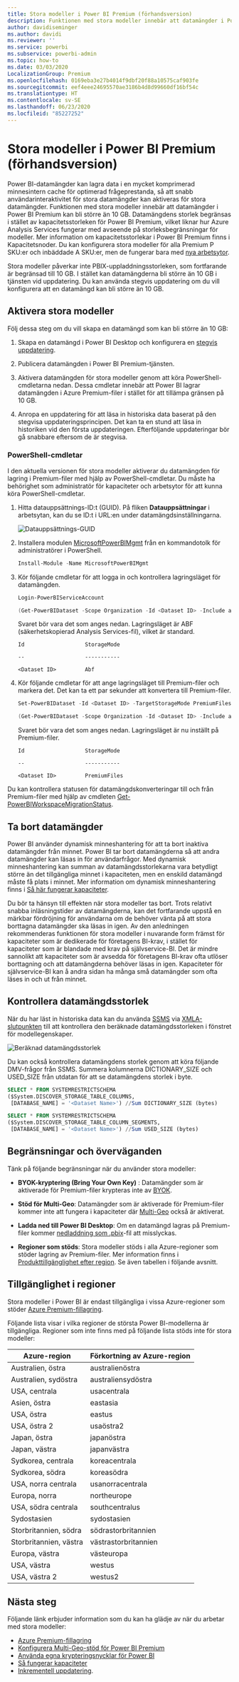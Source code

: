```yaml
---
title: Stora modeller i Power BI Premium (förhandsversion)
description: Funktionen med stora modeller innebär att datamängder i Power BI Premium kan bli större än 10 GB.
author: davidiseminger
ms.author: davidi
ms.reviewer: ''
ms.service: powerbi
ms.subservice: powerbi-admin
ms.topic: how-to
ms.date: 03/03/2020
LocalizationGroup: Premium
ms.openlocfilehash: 0169eba3e27b4014f9dbf20f88a10575caf903fe
ms.sourcegitcommit: eef4eee24695570ae3186b4d8d99660df16bf54c
ms.translationtype: HT
ms.contentlocale: sv-SE
ms.lasthandoff: 06/23/2020
ms.locfileid: "85227252"
---
```

# <a name="large-models-in-power-bi-premium-preview"></a>Stora modeller i Power BI Premium (förhandsversion)

Power BI-datamängder kan lagra data i en mycket komprimerad minnesintern cache för optimerad frågeprestanda, så att snabb användarinteraktivitet för stora datamängder kan aktiveras för stora datamängder. Funktionen med stora modeller innebär att datamängder i Power BI Premium kan bli större än 10 GB. Datamängdens storlek begränsas i stället av kapacitetsstorleken för Power BI Premium, vilket liknar hur Azure Analysis Services fungerar med avseende på storleksbegränsningar för modeller. Mer information om kapacitetsstorlekar i Power BI Premium finns i Kapacitetsnoder. Du kan konfigurera stora modeller för alla Premium P SKU:er och inbäddade A SKU:er, men de fungerar bara med [nya arbetsytor](../collaborate-share/service-create-the-new-workspaces.md).

Stora modeller påverkar inte PBIX-uppladdningsstorleken, som fortfarande är begränsad till 10 GB. I stället kan datamängderna bli större än 10 GB i tjänsten vid uppdatering. Du kan använda stegvis uppdatering om du vill konfigurera att en datamängd kan bli större än 10 GB.

## <a name="enable-large-models"></a>Aktivera stora modeller

Följ dessa steg om du vill skapa en datamängd som kan bli större än 10 GB:

1. Skapa en datamängd i Power BI Desktop och konfigurera en [stegvis uppdatering](service-premium-incremental-refresh.md).

1. Publicera datamängden i Power BI Premium-tjänsten.

1. Aktivera datamängden för stora modeller genom att köra PowerShell-cmdletarna nedan. Dessa cmdletar innebär att Power BI lagrar datamängden i Azure Premium-filer i stället för att tillämpa gränsen på 10 GB.

1. Anropa en uppdatering för att läsa in historiska data baserat på den stegvisa uppdateringsprincipen. Det kan ta en stund att läsa in historiken vid den första uppdateringen. Efterföljande uppdateringar bör gå snabbare eftersom de är stegvisa.

### <a name="powershell-cmdlets"></a>PowerShell-cmdletar

I den aktuella versionen för stora modeller aktiverar du datamängden för lagring i Premium-filer med hjälp av PowerShell-cmdletar. Du måste ha behörighet som administratör för kapaciteter och arbetsytor för att kunna köra PowerShell-cmdletar.

1. Hitta datauppsättnings-ID:t (GUID). På fliken **Datauppsättningar** i arbetsytan, kan du se ID:t i URL:en under datamängdsinställningarna.

    ![Datauppsättnings-GUID](media/service-premium-large-models/dataset-guid.png)

1. Installera modulen [MicrosoftPowerBIMgmt](/powershell/module/microsoftpowerbimgmt.data/) från en kommandotolk för administratörer i PowerShell.

    ```powershell
    Install-Module -Name MicrosoftPowerBIMgmt
    ```

1. Kör följande cmdletar för att logga in och kontrollera lagringsläget för datamängden.

    ```powershell
    Login-PowerBIServiceAccount

    (Get-PowerBIDataset -Scope Organization -Id <Dataset ID> -Include actualStorage).ActualStorage
    ```

    Svaret bör vara det som anges nedan. Lagringsläget är ABF (säkerhetskopierad Analysis Services-fil), vilket är standard.

    ```
    Id                   StorageMode

    --                   -----------

    <Dataset ID>         Abf
    ```

1. Kör följande cmdletar för att ange lagringsläget till Premium-filer och markera det. Det kan ta ett par sekunder att konvertera till Premium-filer.

    ```powershell
    Set-PowerBIDataset -Id <Dataset ID> -TargetStorageMode PremiumFiles

    (Get-PowerBIDataset -Scope Organization -Id <Dataset ID> -Include actualStorage).ActualStorage
    ```

    Svaret bör vara det som anges nedan. Lagringsläget är nu inställt på Premium-filer.

    ```
    Id                   StorageMode
    
    --                   -----------
    
    <Dataset ID>         PremiumFiles
    ```

Du kan kontrollera statusen för datamängdskonverteringar till och från Premium-filer med hjälp av cmdleten [Get-PowerBIWorkspaceMigrationStatus](/powershell/module/microsoftpowerbimgmt.workspaces/get-powerbiworkspacemigrationstatus).

## <a name="dataset-eviction"></a>Ta bort datamängder

Power BI använder dynamisk minneshantering för att ta bort inaktiva datamängder från minnet. Power BI tar bort datamängderna så att andra datamängder kan läsas in för användarfrågor. Med dynamisk minneshantering kan summan av datamängdsstorlekarna vara betydligt större än det tillgängliga minnet i kapaciteten, men en enskild datamängd måste få plats i minnet. Mer information om dynamisk minneshantering finns i [Så här fungerar kapaciteter](service-premium-what-is.md#how-capacities-function).

Du bör ta hänsyn till effekten när stora modeller tas bort. Trots relativt snabba inläsningstider av datamängderna, kan det fortfarande uppstå en märkbar fördröjning för användarna om de behöver vänta på att stora borttagna datamängder ska läsas in igen. Av den anledningen rekommenderas funktionen för stora modeller i nuvarande form främst för kapaciteter som är dedikerade för företagens BI-krav, i stället för kapaciteter som är blandade med krav på självservice-BI. Det är mindre sannolikt att kapaciteter som är avsedda för företagens BI-krav ofta utlöser borttagning och att datamängderna behöver läsas in igen. Kapaciteter för självservice-BI kan å andra sidan ha många små datamängder som ofta läses in och ut från minnet.

## <a name="checking-dataset-size"></a>Kontrollera datamängdsstorlek

När du har läst in historiska data kan du använda [SSMS](https://docs.microsoft.com/sql/ssms/download-sql-server-management-studio-ssms) via [XMLA-slutpunkten](service-premium-connect-tools.md) till att kontrollera den beräknade datamängdsstorleken i fönstret för modellegenskaper.

![Beräknad datamängdsstorlek](media/service-premium-large-models/estimated-dataset-size.png)

Du kan också kontrollera datamängdens storlek genom att köra följande DMV-frågor från SSMS. Summera kolumnerna DICTIONARY\_SIZE och USED\_SIZE från utdatan för att se datamängdens storlek i byte.

```sql
SELECT * FROM SYSTEMRESTRICTSCHEMA
($System.DISCOVER_STORAGE_TABLE_COLUMNS,
 [DATABASE_NAME] = '<Dataset Name>') //Sum DICTIONARY_SIZE (bytes)

SELECT * FROM SYSTEMRESTRICTSCHEMA
($System.DISCOVER_STORAGE_TABLE_COLUMN_SEGMENTS,
 [DATABASE_NAME] = '<Dataset Name>') //Sum USED_SIZE (bytes)
```

## <a name="limitations-and-considerations"></a>Begränsningar och överväganden

Tänk på följande begränsningar när du använder stora modeller:

- **BYOK-kryptering (Bring Your Own Key)** : Datamängder som är aktiverade för Premium-filer krypteras inte av [BYOK](service-encryption-byok.md).
- **Stöd för Multi-Geo**: Datamängder som är aktiverade för Premium-filer kommer inte att fungera i kapaciteter där [Multi-Geo](service-admin-premium-multi-geo.md) också är aktiverat.

- **Ladda ned till Power BI Desktop**: Om en datamängd lagras på Premium-filer kommer [nedladdning som .pbix](../create-reports/service-export-to-pbix.md)-fil att misslyckas.
- **Regioner som stöds**: Stora modeller stöds i alla Azure-regioner som stöder lagring av Premium-filer. Mer information finns i [Produkttillgänglighet efter region](https://azure.microsoft.com/global-infrastructure/services/?products=storage). Se även tabellen i följande avsnitt.


## <a name="availability-in-regions"></a>Tillgänglighet i regioner

Stora modeller i Power BI är endast tillgängliga i vissa Azure-regioner som stöder [Azure Premium-fillagring](https://docs.microsoft.com/azure/storage/files/storage-files-planning#storage-tiers).

Följande lista visar i vilka regioner de största Power BI-modellerna är tillgängliga. Regioner som inte finns med på följande lista stöds inte för stora modeller:


|Azure-region  |Förkortning av Azure-region  |
|---------|---------|
|Australien, östra     | australienöstra        |
|Australien, sydöstra     | australiensydöstra        |
|USA, centrala     | usacentrala        |
|Asien, östra     | eastasia        |
|USA, östra     | eastus        |
|USA, östra 2     | usaöstra2        |
|Japan, östra     | japanöstra        |
|Japan, västra     | japanvästra        |
|Sydkorea, centrala     | koreacentrala        |
|Sydkorea, södra     | koreasödra        |
|USA, norra centrala     | usanorracentrala        |
|Europa, norra     | northeurope        |
|USA, södra centrala     | southcentralus        |
|Sydostasien     | sydostasien        |
|Storbritannien, södra     | södrastorbritannien        |
|Storbritannien, västra     | västrastorbritannien        |
|Europa, västra     | västeuropa        |
|USA, västra     | westus        |
|USA, västra 2     | westus2        |



## <a name="next-steps"></a>Nästa steg

Följande länk erbjuder information som du kan ha glädje av när du arbetar med stora modeller:

* [Azure Premium-fillagring](https://docs.microsoft.com/azure/storage/files/storage-files-planning#storage-tiers)
* [Konfigurera Multi-Geo-stöd för Power BI Premium](service-admin-premium-multi-geo.md)
* [Använda egna krypteringsnycklar för Power BI](service-encryption-byok.md)
* [Så fungerar kapaciteter](service-premium-what-is.md#how-capacities-function)
* [Inkrementell uppdatering](service-premium-incremental-refresh.md).
